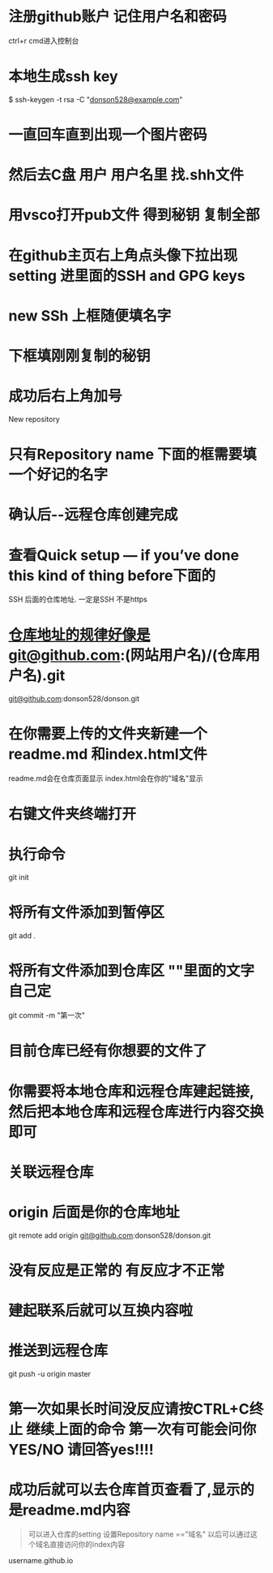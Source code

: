# 注册github账户 记住用户名和密码

ctrl+r cmd进入控制台

# 本地生成ssh key

$ ssh-keygen -t rsa -C "donson528@example.com"

# 一直回车直到出现一个图片密码

# 然后去C盘 用户 用户名里 找.shh文件
# 用vsco打开pub文件 得到秘钥 复制全部

# 在github主页右上角点头像下拉出现setting 进里面的SSH and GPG keys 

# new SSh 上框随便填名字
# 下框填刚刚复制的秘钥

# 成功后右上角加号 
  New repository 
  # 只有Repository name 下面的框需要填一个好记的名字

  # 确认后--远程仓库创建完成

  # 查看Quick setup — if you’ve done this kind of thing before下面的
  SSH 后面的仓库地址. 一定是SSH 不是https

# 仓库地址的规律好像是git@github.com:(网站用户名)/(仓库用户名).git

git@github.com:donson528/donson.git

# 在你需要上传的文件夹新建一个readme.md 和index.html文件
readme.md会在仓库页面显示 index.html会在你的"域名"显示

# 右键文件夹终端打开
# 执行命令
git init 
# 将所有文件添加到暂停区

git add .     

# 将所有文件添加到仓库区 ""里面的文字自己定

git commit  -m "第一次"

# 目前仓库已经有你想要的文件了
# 你需要将本地仓库和远程仓库建起链接,然后把本地仓库和远程仓库进行内容交换即可

# 关联远程仓库
# origin 后面是你的仓库地址
git remote add origin git@github.com:donson528/donson.git

# 没有反应是正常的 有反应才不正常
# 建起联系后就可以互换内容啦
# 推送到远程仓库 

git push -u origin master

# 第一次如果长时间没反应请按CTRL+C终止  继续上面的命令 第一次有可能会问你YES/NO 请回答yes!!!!

# 成功后就可以去仓库首页查看了,显示的是readme.md内容


>可以进入仓库的setting 设置Repository name =="域名"
>以后可以通过这个域名直接访问你的index内容

username.github.io
